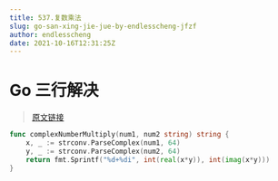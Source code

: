 ```yaml
---
title: 537.复数乘法
slug: go-san-xing-jie-jue-by-endlesscheng-jfzf
author: endlesscheng
date: 2021-10-16T12:31:25Z
---
```

# Go 三行解决
 
> [原文链接](https://leetcode.cn/problems/complex-number-multiplication/solution/go-san-xing-jie-jue-by-endlesscheng-jfzf)
```go
func complexNumberMultiply(num1, num2 string) string {
	x, _ := strconv.ParseComplex(num1, 64)
	y, _ := strconv.ParseComplex(num2, 64)
	return fmt.Sprintf("%d+%di", int(real(x*y)), int(imag(x*y)))
}
```
